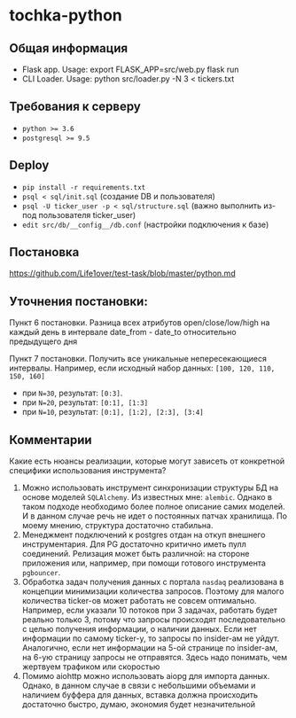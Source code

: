# tochka-python

## Общая информация

* Flask app. Usage: export FLASK_APP=src/web.py flask run
* CLI Loader. Usage: python src/loader.py -N 3 < tickers.txt

## Требования к серверу

* `python >= 3.6`
* `postgresql >= 9.5`

## Deploy

* `pip install -r requirements.txt`
* `psql < sql/init.sql` (создание DB и пользователя)
* `psql -U ticker_user -p < sql/structure.sql` (важно выполнить из-под пользователя ticker_user)
* `edit src/db/__config__/db.conf` (настройки подключения к базе) 

## Постановка
https://github.com/Life1over/test-task/blob/master/python.md

## Уточнения постановки:
Пункт 6 постановки. Разница всех атрибутов open/close/low/high на каждый день в интервале date_from - date_to 
относительно предыдущего дня

Пункт 7 постановки. Получить все уникальные непересекающиеся интервалы. 
Например, если исходный набор данных: `[100, 120, 110, 150, 160]`
* при `N=30`, результат: `[0:3]`.
* при `N=20`, результат: `[0:1], [1:3]`
* при `N=10`, результат: `[0:1], [1:2], [2:3], [3:4]`

## Комментарии
Какие есть нюансы реализации, которые могут зависеть от конкретной специфики использования инструмента?

1. Можно использовать инструмент синхронизации структуры БД на основе моделей `SQLAlchemy`. Из известных мне: `alembic`.
Однако в таком подходе необходимо более полное описание самих моделей. И в данном случае речь не идет о постоянных
патчах хранилища. По моему мнению, структура достаточно стабильна.
2. Менеджмент подключений к postgres отдан на откуп внешнего инструментария. Для PG достаточно критично иметь пулл 
соединений. Релизация может быть различной: на стороне приложения или, например, при помощи готового инструмента 
`pgbouncer`.
3. Обработка задач получения данных с портала `nasdaq` реализована в концепции минимизации количества запросов. Поэтому 
для малого количества ticker-ов может работать не совсем оптимально. Например, если указали 10 потоков при 3 задачах, 
работать будет реально только 3, потому что запросы происходят последовательно с целью получения информации, о наличии
данных. Если нет информации по самому ticker-у, то запросы по insider-ам не уйдут. Аналогично, если нет информации на
5-ой странице по insider-ам, на 6-ую страницу запросы не отправятся. Здесь надо понимать, чем жертвуем трафиком или 
скоростью
4. Помимо aiohttp можно использовать aiopg для импорта данных. Однако, в данном случае в связи с небольшими объемами и
наличием буффера для данных, вставка должна происходить достаточно быстро, думаю, экономия будет незначительной
